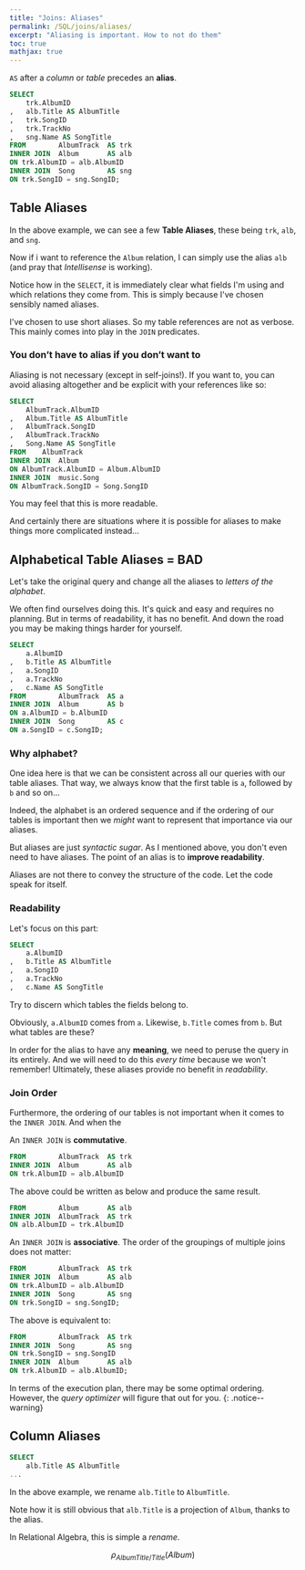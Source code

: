 ```yaml
---
title: "Joins: Aliases"
permalink: /SQL/joins/aliases/
excerpt: "Aliasing is important. How to not do them"
toc: true
mathjax: true
---
```


`AS` after a _column_ or _table_ precedes an __alias__. 

```sql
SELECT
	trk.AlbumID
,	alb.Title AS AlbumTitle 
,	trk.SongID
,	trk.TrackNo
,	sng.Name AS SongTitle
FROM		AlbumTrack 	AS trk
INNER JOIN	Album 		AS alb
ON trk.AlbumID = alb.AlbumID
INNER JOIN	Song 		AS sng
ON trk.SongID = sng.SongID;
```


## Table Aliases

In the above example, we can see a few __Table Aliases__, these being `trk`, `alb`, and `sng`.

Now if i want to reference the `Album` relation, I can simply use the alias `alb` (and pray that _Intellisense_ is working).

Notice how in the `SELECT`, it is immediately clear what fields I'm using and which relations they come from. This is simply because I've chosen sensibly named aliases.

I've chosen to use short aliases. So my table references are not as verbose. This mainly comes into play in the `JOIN` predicates.

### You don’t have to alias if you don’t want to

Aliasing is not necessary (except in self-joins!). If you want to, you can avoid aliasing altogether and be explicit with your references like so:

```sql
SELECT
	AlbumTrack.AlbumID
,	Album.Title AS AlbumTitle
,	AlbumTrack.SongID
,	AlbumTrack.TrackNo
,	Song.Name AS SongTitle
FROM	AlbumTrack
INNER JOIN	Album
ON AlbumTrack.AlbumID = Album.AlbumID
INNER JOIN	music.Song
ON AlbumTrack.SongID = Song.SongID
```

You may feel that this is more readable. 

And certainly there are situations where it is possible for aliases to make things more complicated instead...

## Alphabetical Table Aliases = BAD

Let's take the original query and change all the aliases to _letters of the alphabet_.

We often find ourselves doing this. It's quick and easy and requires no planning. But in terms of readability, it has no benefit. And down the road you may be making things harder for yourself.

```sql
SELECT
	a.AlbumID
,	b.Title AS AlbumTitle 
,	a.SongID
,	a.TrackNo
,	c.Name AS SongTitle
FROM		AlbumTrack 	AS a
INNER JOIN	Album 		AS b
ON a.AlbumID = b.AlbumID
INNER JOIN	Song 		AS c
ON a.SongID = c.SongID;
```
### Why alphabet?

One idea here is that we can be consistent across all our queries with our table aliases.
That way, we always know that the first table is `a`, followed by `b` and so on... 

Indeed, the alphabet is an ordered sequence and if the ordering of our tables is important then we _might_ want to represent that importance via our aliases.

But aliases are just _syntactic sugar_. 
As I mentioned above, you don't even need to have aliases. 
The point of an alias is to __improve readability__.

Aliases are not there to convey the structure of the code. 
Let the code speak for itself.

### Readability
Let's focus on this part:
```sql
SELECT
	a.AlbumID
,	b.Title AS AlbumTitle 
,	a.SongID
,	a.TrackNo
,	c.Name AS SongTitle
```

Try to discern which tables the fields belong to.

Obviously, `a.AlbumID` comes from `a`. 
Likewise, `b.Title` comes from `b`. 
But what tables are these?

In order for the alias to have any __meaning__, we need to peruse the query in its entirely.
And we will need to do this _every time_ because we won't remember!
Ultimately, these aliases provide no benefit in _readability_.

### Join Order

Furthermore, the ordering of our tables is not important when it comes to the `INNER JOIN`.
And when the 

An `INNER JOIN` is __commutative__.

```sql
FROM		AlbumTrack 	AS trk
INNER JOIN	Album 		AS alb
ON trk.AlbumID = alb.AlbumID
```

The above could be written as below and produce the same result.

```sql
FROM		Album 		AS alb
INNER JOIN	AlbumTrack	AS trk
ON alb.AlbumID = trk.AlbumID
```

An `INNER JOIN` is __associative__.
The order of the groupings of multiple joins does not matter:

```sql
FROM		AlbumTrack 	AS trk
INNER JOIN	Album 		AS alb
ON trk.AlbumID = alb.AlbumID
INNER JOIN	Song 		AS sng
ON trk.SongID = sng.SongID;
```

The above is equivalent to:

```sql
FROM		AlbumTrack 	AS trk
INNER JOIN	Song 		AS sng
ON trk.SongID = sng.SongID
INNER JOIN	Album 		AS alb
ON trk.AlbumID = alb.AlbumID;
```

In terms of the execution plan, there may be some optimal ordering. However, the _query optimizer_ will figure that out for you.
{: .notice--warning}




## Column Aliases

```sql
SELECT
	alb.Title AS AlbumTitle
... 
```
In the above example, we rename `alb.Title` to `AlbumTitle`.

Note how it is still obvious that `alb.Title` is a projection of `Album`, thanks to the alias.

In Relational Algebra, this is simple a _rename_.

$$
\rho_{AlbumTitle/Title}(Album)
$$